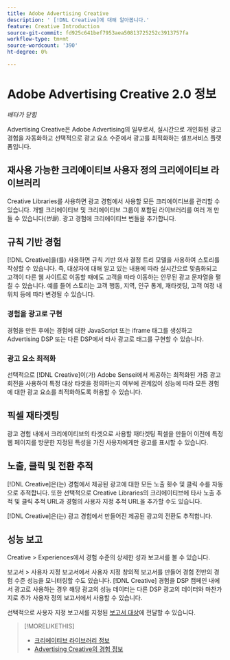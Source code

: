 ```yaml
---
title: Adobe Advertising Creative
description: ' [!DNL Creative]에 대해 알아봅니다.'
feature: Creative Introduction
source-git-commit: fd925c641bef7953aea50813725252c3913757fa
workflow-type: tm+mt
source-wordcount: '390'
ht-degree: 0%

---
```


# Adobe Advertising Creative 2.0 정보

*베타가 닫힘*

<!-- verify all and rewrite to include new stuff -->

Advertising Creative은 Adobe Advertising의 일부로서, 실시간으로 개인화된 광고 경험을 자동화하고 선택적으로 광고 요소 수준에서 광고를 최적화하는 셀프서비스 플랫폼입니다.

## 재사용 가능한 크리에이티브 사용자 정의 크리에이티브 라이브러리

Creative Libraries를 사용하면 광고 경험에서 사용할 모든 크리에이티브를 관리할 수 있습니다. 개별 크리에이티브 및 크리에이티브 그룹이 포함된 라이브러리를 여러 개 만들 수 있습니다(*번들*). 광고 경험에 크리에이티브 번들을 추가합니다.

## 규칙 기반 경험

[!DNL Creative]을(를) 사용하면 규칙 기반 의사 결정 트리 모델을 사용하여 스토리를 작성할 수 있습니다. 즉, 대상자에 대해 알고 있는 내용에 따라 실시간으로 맞춤화되고 고객이 다른 웹 사이트로 이동할 때에도 고객을 따라 이동하는 안무된 광고 문자열을 펼칠 수 있습니다<!-- verify if that's true without Adobe CDP -->. 예를 들어 스토리는 고객 행동, 지역, 인구 통계, 재타겟팅, 고객 여정 내 위치 등에 따라 변경될 수 있습니다.

### 경험을 광고로 구현

경험을 만든 후에는 경험에 대한 JavaScript 또는 iframe 태그를 생성하고 Advertising DSP 또는 다른 DSP에서 타사 광고로 태그를 구현할 수 있습니다.<!-- Add any more info about integration with DSP? -->

<!-- Maybe add a subsection "Audience targeting options" with info about types of creative-level REtargeting and placement-level targeting within your DSP.  Need to clarify if any placement-level targeting might contradict/override creative-level targeting, or if they're completely different.

Advertiser should be able to target all segments which are available in DSP for targeting
-->

### 광고 요소 최적화

선택적으로 [!DNL Creative]이(가) Adobe Sensei에서 제공하는 최적화된 가중 광고 회전을 사용하여 특정 대상 타겟을 정의하는지 여부에 관계없이 성능에 따라 모든 경험에 대한 광고 요소를 최적화하도록 허용할 수 있습니다.

## 픽셀 재타겟팅

광고 경험 내에서 크리에이티브의 타겟으로 사용할 재타겟팅 픽셀을 만들어 이전에 특정 웹 페이지를 방문한 지정된 특성을 가진 사용자에게만 광고를 표시할 수 있습니다.

## 노출, 클릭 및 전환 추적

[!DNL Creative]은(는) 경험에서 제공된 광고에 대한 모든 노출 횟수 및 클릭 수를 자동으로 추적합니다. 또한 선택적으로 Creative Libraries의 크리에이티브에 타사 노출 추적 및 클릭 추적 URL과 경험의 사용자 지정 추적 URL을 추가할 수도 있습니다.

[!DNL Creative]은(는) 광고 경험에서 만들어진 제공된 광고의 전환도 추적합니다.<!-- Verify wording; anything important to add here? We do track them for all users, right? Or is it optoinal?  -->

<!--
 [Don't need to mention] When an ad is served, the DSP that buys the ad first tracks the impression, and then passes the impression information to [!DNL Creative]. [!DNL Creative] first tracks a click on an ad, and it then passes the click information
to the DSP.
-->

## 성능 보고

Creative > Experiences에서 경험 수준의 상세한 성과 보고서를 볼 수 있습니다.

보고서 > 사용자 지정 보고서에서 사용자 지정 창의적 보고서를 만들어 경험 전반의 경험 수준 성능을 모니터링할 수도 있습니다. [!DNL Creative] 경험을 DSP 캠페인 내에서 광고로 사용하는 경우 해당 광고의 성능 데이터는 다른 DSP 광고의 데이터와 마찬가지로 추가 사용자 정의 보고서에서 사용할 수 있습니다. <!-- Verify that [!DNL Creative] users have access to ALL other reports, and if I can completely duplicate the report help for both help sets. -->

선택적으로 사용자 지정 보고서를 지정된 [보고서 대상](/help/dsp/reports/report-destinations/report-destination-about.md)에 전달할 수 있습니다.

<!--
>* [Overview of implementing Adobe Advertising Creative](/help/creative/introduction/implementation-overview.md)
>* [How the user interface is organized](/help/creative/introduction/ui.md)
-->

>[!MORELIKETHIS]
>
>* [크리에이티브 라이브러리 정보](/help/creative/creative-libraries/creative-libraries-about.md)
>* [Advertising Creative의 경험 정보](/help/creative/experiences/experience-about.md)
